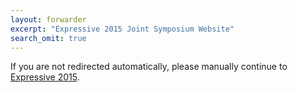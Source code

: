 ```yaml
---
layout: forwarder
excerpt: "Expressive 2015 Joint Symposium Website"
search_omit: true
---
```

<head> <script>window.location.href = "http://expressive.richardt.name/2015/"</script> </head>

If you are not redirected automatically, please manually continue to [Expressive 2015](http://expressive.richardt.name/2015/).
